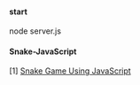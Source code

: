 #### start 
node server.js    


#### Snake-JavaScript
[1] [Snake Game Using JavaScript](https://youtu.be/9TcU2C1AACw)
